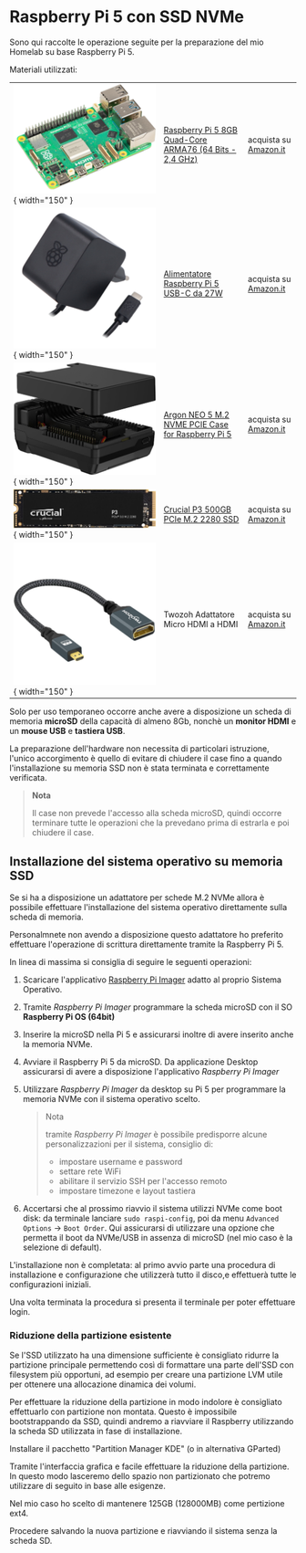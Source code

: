 # Raspberry Pi 5 con SSD NVMe

Sono qui raccolte le operazione seguite per la preparazione del mio Homelab su base Raspberry Pi 5.

Materiali utilizzati:

| | | |
|---|--|---|
| ![raspi5](./images/raspi5.png){ width="150" } | [Raspberry Pi 5 8GB Quad-Core ARMA76 (64 Bits - 2,4 GHz)](https://www.raspberrypi.com/products/raspberry-pi-5/)| acquista su [Amazon.it](https://www.amazon.it/dp/B0CK2FCG1K)|
| ![raspi5](./images/pi5powerblack.png){ width="150" } | [Alimentatore Raspberry Pi 5 USB-C da 27W](https://www.raspberrypi.com/products/27w-power-supply/) | acquista su [Amazon.it](https://www.amazon.it/dp/B0CN3MRV16)|
|![raspi5](./images/neo5nvme.png){ width="150" } | [Argon NEO 5 M.2 NVME PCIE Case for Raspberry Pi 5](https://argon40.com/products/argon-neo-5-m-2-nvme-for-raspberry-pi-5) | acquista su [Amazon.it](https://www.amazon.it/dp/B0D3D64WZR)|
|![raspi5](./images/crucial500gb.png){ width="150" } | [Crucial P3 500GB PCIe M.2 2280 SSD](https://it.crucial.com/products/ssd/crucial-p3-ssd) | acquista su [Amazon.it](https://www.amazon.it/dp/B0B25LQQPC)|
|![raspi5](./images/microhdmi2hdmi.png){ width="150" } | Twozoh Adattatore Micro HDMI a HDMI | acquista su [Amazon.it](https://www.amazon.it/dp/B08PNW4W3V)|

Solo per uso temporaneo occorre anche avere a disposizione un scheda di memoria **microSD** della capacità di almeno 8Gb,
nonchè un **monitor HDMI** e un **mouse USB** e **tastiera USB**.

La preparazione dell'hardware non necessita di particolari istruzione, l'unico accorgimento è quello di evitare di chiudere
il case fino a quando l'installazione su memoria SSD non è stata terminata e correttamente verificata.

> **Nota**
>
> Il case non prevede l'accesso alla scheda microSD, quindi occorre terminare
> tutte le operazioni che la prevedano prima di estrarla e poi chiudere il case.

## Installazione del sistema operativo su memoria SSD

Se si ha a disposizione un adattatore per schede M.2 NVMe allora è
possibile effettuare l'installazione del sistema operativo direttamente sulla scheda di memoria.

Personalmnete non avendo a disposizione questo adattatore ho preferito effettuare l'operazione di
scrittura direttamente tramite la Raspberry Pi 5.

In linea di massima si consiglia di seguire le seguenti operazioni:

1. Scaricare l'applicativo [Raspberry Pi Imager](https://www.raspberrypi.com/software/) adatto al proprio Sistema Operativo.
2. Tramite _Raspberry Pi Imager_ programmare la scheda microSD con il SO **Raspberry Pi OS (64bit)**
3. Inserire la microSD nella Pi 5 e assicurarsi inoltre di avere inserito anche la memoria NVMe.
4. Avviare il Raspberry Pi 5 da microSD. Da applicazione Desktop assicurarsi di avere a
   disposizione l'applicativo _Raspberry Pi Imager_
5. Utilizzare _Raspberry Pi Imager_ da desktop su Pi 5 per programmare la memoria NVMe con il sistema operativo scelto.

   > Nota
   >
   > tramite _Raspberry Pi Imager_ è possibile predisporre alcune personalizzazioni
   > per il sistema, consiglio di:
   > - impostare username e password
   > - settare rete WiFi
   > - abilitare il servizio SSH per l'accesso remoto
   > - impostare timezone e layout tastiera

6. Accertarsi che al prossimo riavvio il sistema utilizzi NVMe come boot disk: da
   terminale lanciare `sudo raspi-config`, poi da menu `Advanced Options` -> `Boot Order`.
   Qui assicurarsi di utilizzare una opzione che permetta il boot da NVMe/USB in assenza
   di microSD (nel mio caso è la selezione di default).

L'installazione non è completata: al primo avvio parte una
procedura di installazione e configurazione che utilizzerà
tutto il disco,e effettuerà tutte le configurazioni iniziali.

Una volta terminata la procedura si presenta il terminale per poter effettuare login.

### Riduzione della partizione esistente

Se l'SSD utilizzato ha una dimensione sufficiente è consigliato ridurre la partizione principale
permettendo così di formattare una parte dell'SSD con filesystem più
opportuni, ad esempio per creare una partizione LVM utile per ottenere
una allocazione dinamica dei volumi.

Per effettuare la riduzione della partizione in modo indolore è consigliato effettuarlo con partizione non montata.
Questo è impossibile bootstrappando da SSD, quindi andremo a
riavviare il Raspberry utilizzando la scheda SD utilizzata in fase di
installazione.

Installare il pacchetto "Partition Manager KDE" (o in alternativa GParted)

Tramite l'interfaccia grafica e facile effettuare la riduzione della partizione.
In questo modo lasceremo dello spazio non partizionato che potremo utilizzare di seguito in base alle esigenze.

Nel mio caso ho scelto di mantenere 125GB (128000MB) come pertizione ext4.

Procedere salvando la nuova partizione e riavviando il sistema senza la scheda SD.
